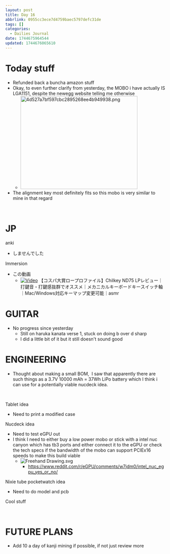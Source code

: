 ```yaml
---
layout: post
title: Day 16
abbrlink: 0955cc3ece7d4759baec5797defc31de
tags: []
categories:
  - Dailies Journal
date: 1744675964544
updated: 1744676065610
---
```


# Today stuff

- Refunded back a buncha amazon stuff
- Okay, to even further clarify from yesterday, the MOBO i have actually IS LGA1151, despite the newegg website telling me otherwise
  - <img src="/resources/8fa527e79cda42bc831f04e68d3d7a67.png" alt="4d527a7bf597cbc2895268ee4b949938.png" width="367" height="292">
- The alignment key most definitely fits so this mobo is very similar to mine in that regard

 

# JP

anki

- しませんでした

Immersion

- この動画
  - [![Video](/resources/37db6888a426423c8e0f54cd65706227.jpg)](https://www.youtube.com/watch?v=4TMOkICj40k) 【コスパ大賞ロープロファイル】Chilkey ND75 LPレビュー｜打鍵音・打鍵感抜群でオススメ｜メカニカルキーボードキースイッチ軸｜Mac/Windows対応キーマップ変更可能｜asmr

# GUITAR

- No progress since yesterday
  - Still on haruka kanata verse 1, stuck on doing b over d sharp
  - I did a little bit of it but it still doesn't sound good

# ENGINEERING

- Thought about making a small BOM,  I saw that apparently there are such things as a 3.7V 10000 mAh = 37Wh LiPo battery which I think i can use for a potentially viable nucdeck idea.

 

Tablet idea

- Need to print a modified case

Nucdeck idea

- Need to test eGPU out
- I think I need to either buy a low power mobo or stick with a intel nuc canyon which has tb3 ports and either connect it to the eGPU or check the tech specs if the bandwidth of the mobo can support PCIEx16 speeds to make this build viable
  - ![Freehand Drawing.svg](/resources/44dfb27483ec4713b5c872f15914906f.svg)
    - <https://www.reddit.com/r/eGPU/comments/w7jdm0/intel_nuc_egpu_yes_or_no/>

Nixie tube pocketwatch idea

- Need to do model and pcb

Cool stuff

 

# FUTURE PLANS

- Add 10 a day of kanji mining if possible, if not just review more
